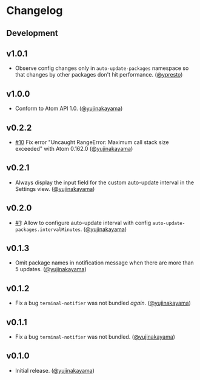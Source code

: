 # Changelog

## Development

## v1.0.1

* Observe config changes only in `auto-update-packages` namespace so that changes by other packages don't hit performance. ([@ypresto])

## v1.0.0

* Conform to Atom API 1.0. ([@yujinakayama])

## v0.2.2

* [#10](https://github.com/yujinakayama/atom-auto-update-packages/issues/10) Fix error "Uncaught RangeError: Maximum call stack size exceeded" with Atom 0.162.0 ([@yujinakayama])

## v0.2.1

* Always display the input field for the custom auto-update interval in the Settings view. ([@yujinakayama])

## v0.2.0

* [#1](https://github.com/yujinakayama/atom-auto-update-packages/issues/1): Allow to configure auto-update interval with config `auto-update-packages.intervalMinutes`. ([@yujinakayama])

## v0.1.3

* Omit package names in notification message when there are more than 5 updates. ([@yujinakayama])

## v0.1.2

* Fix a bug `terminal-notifier` was not bundled _again_. ([@yujinakayama])

## v0.1.1

* Fix a bug `terminal-notifier` was not bundled. ([@yujinakayama])

## v0.1.0

* Initial release. ([@yujinakayama])

[@yujinakayama]: https://github.com/yujinakayama
[@ypresto]: https://github.com/ypresto
